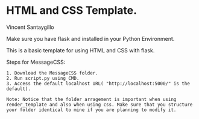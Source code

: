 # HTML and CSS Template.


Vincent Santaygillo

Make sure you have flask and installed in your Python Environment.

This is a basic template for using HTML and CSS with flask.

Steps for MessageCSS:

    1. Download the MessageCSS folder.
    2. Run script.py using CMD.
    3. Access the default localhost URL( "http://localhost:5000/" is the default).
  
    Note: Notice that the folder arragement is important when using render_template and also when using css. Make sure that you structure your folder identical to mine if you are planning to modify it.
